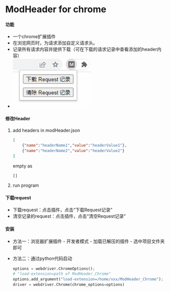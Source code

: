 # ModHeader for chrome

#### 功能

* 一个chrome扩展插件
* 在浏览网页时，为请求添加自定义请求头。
* 记录所有请求内容并提供下载（可在下载的请求记录中查看添加的header内容）
* ![image-20230228214328433](./assets/image-20230228214328433.png)



#### 修改Header

1. add headers in modHeader.json

   ```json
   [
       {"name":"headerName1","value":"headerValue1"},
       {"name":"headerName2","value":"headerValue2"}
   ]
   ```

   empty as

   ```
   []
   ```

2. run program

   

#### 下载request

- 下载request：点击插件，点击“下载Request记录”
- 清空记录的request：点击插件，点击“清空Request记录”



#### 安装

* 方法一：浏览器扩展插件 - 开发者模式 - 加载已解压的插件 - 选中项目文件夹即可

* 方法二：通过python代码启动

  ```python
  options = webdriver.ChromeOptions();
  # "load-extension=path of ModHeader_Chrome"
  options.add_argument("load-extension=/home/xxx/ModHeader_Chrome"); 
  driver = webdriver.Chrome(chrome_options=options)
  ```

  
